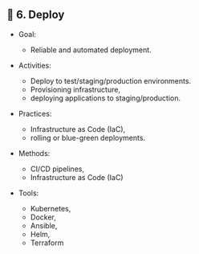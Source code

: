 ## 🚀 6. Deploy
- Goal:
  - Reliable and automated deployment.

- Activities:
  - Deploy to test/staging/production environments.
  - Provisioning infrastructure,
  - deploying applications to staging/production.

- Practices:
  - Infrastructure as Code (IaC),
  - rolling or blue-green deployments.

- Methods:
  - CI/CD pipelines,
  - Infrastructure as Code (IaC)

- Tools:
  - Kubernetes,
  - Docker,
  - Ansible,
  - Helm,
  - Terraform




